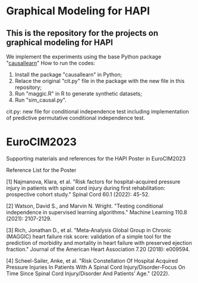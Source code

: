 # Graphical Modeling for HAPI

## This is the repository for the projects on graphical modeling for HAPI


We implement the experiments using the base Python package "[causallearn](https://github.com/py-why/causal-learn/tree/main/causallearn/utils)"
How to run the codes:
1. Install the package "causallearn" in Python;
2. Relace the original "cit.py" file in the package with the new file in this repository;
3. Run "maggic.R" in R to generate synthetic datasets;
4. Run "sim_causal.py". 

cit.py: new file for conditional independence test including implementation of predictive permutative conditional independence test.


# EuroCIM2023
Supporting materials and references for the HAPI Poster in EuroCIM2023

Reference List for the Poster

[1] Najmanova, Klara, et al. "Risk factors for hospital-acquired pressure injury in patients with spinal cord injury during first rehabilitation: prospective cohort study." Spinal Cord 60.1 (2022): 45-52.

[2] Watson, David S., and Marvin N. Wright. "Testing conditional independence in supervised learning algorithms." Machine Learning 110.8 (2021): 2107-2129.

[3] Rich, Jonathan D., et al. "Meta‐Analysis Global Group in Chronic (MAGGIC) heart failure risk score: validation of a simple tool for the prediction of morbidity and mortality in heart failure with preserved ejection fraction." Journal of the American Heart Association 7.20 (2018): e009594.

[4] Scheel-Sailer, Anke, et al. "Risk Constellation Of Hospital Acquired Pressure Injuries In Patients With A Spinal Cord Injury/Disorder-Focus On Time Since Spinal Cord Injury/Disorder And Patients’ Age." (2022).
